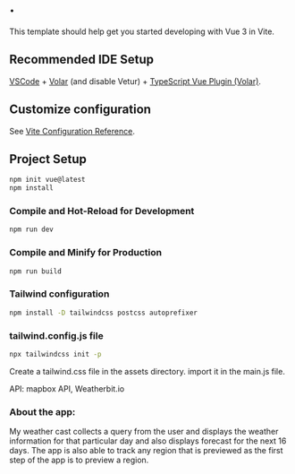 # .

This template should help get you started developing with Vue 3 in Vite.

## Recommended IDE Setup

[VSCode](https://code.visualstudio.com/) + [Volar](https://marketplace.visualstudio.com/items?itemName=Vue.volar) (and disable Vetur) + [TypeScript Vue Plugin (Volar)](https://marketplace.visualstudio.com/items?itemName=Vue.vscode-typescript-vue-plugin).

## Customize configuration

See [Vite Configuration Reference](https://vitejs.dev/config/).

## Project Setup

```sh
npm init vue@latest
npm install
```

### Compile and Hot-Reload for Development

```sh
npm run dev
```

### Compile and Minify for Production

```sh
npm run build
```

### Tailwind configuration

```sh
npm install -D tailwindcss postcss autoprefixer
```

### tailwind.config.js file
```sh
npx tailwindcss init -p
```
Create a tailwind.css file in the assets directory.
import it in the main.js file.

API: mapbox API, Weatherbit.io

### About the app:
My weather cast collects a query from the user and displays the weather information for that particular day and also displays forecast for the next 16 days.
The app is also able to track any region that is previewed as the first step of the app is to preview a region.